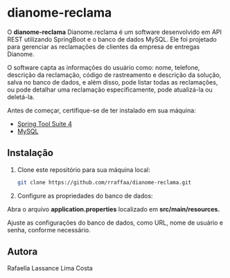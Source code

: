 # dianome-reclama

O **dianome-reclama** Dianome.reclama é um software desenvolvido em API REST utilizando SpringBoot e o banco de dados MySQL. 
Ele foi projetado para gerenciar as reclamações de clientes da empresa de entregas Dianome.

O software capta as informações do usuário como: nome, telefone, descrição da reclamação, código de rastreamento e descrição da solução,
salva no banco de dados, e além disso, pode listar todas as reclamações, ou pode detalhar uma reclamação especificamente, pode atualizá-la
ou deletá-la. 


Antes de começar, certifique-se de ter instalado em sua máquina:

- [Spring Tool Suite 4](https://spring.io/tools)
- [MySQL](https://www.mysql.com/)

## Instalação

1. Clone este repositório para sua máquina local:

   ```bash
   git clone https://github.com/rraffaa/dianome-reclama.git
   
   
2. Configure as propriedades do banco de dados:
 
Abra o arquivo **application.properties** localizado em **src/main/resources.** 

Ajuste as configurações do banco de dados, como URL, nome de usuário e senha, conforme necessário. 

   
## Autora

Rafaella Lassance Lima Costa

